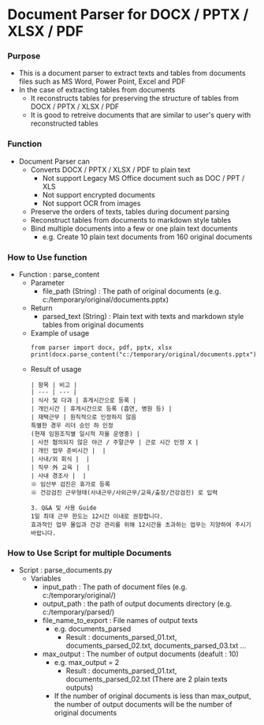 # Document Parser for DOCX / PPTX / XLSX / PDF

### Purpose
* This is a document parser to extract texts and tables from documents files such as MS Word, Power Point, Excel and PDF
* In the case of extracting tables from documents
  * It reconstructs tables for preserving the structure of tables from DOCX / PPTX / XLSX / PDF
  * It is good to retreive documents that are similar to user's query with reconstructed tables

### Function
* Document Parser can
  * Converts DOCX / PPTX / XLSX / PDF to plain text
    * Not support Legacy MS Office document such as DOC / PPT / XLS
    * Not support encrypted documents
    * Not support OCR from images
  * Preserve the orders of texts, tables during document parsing
  * Reconstruct tables from documents to markdown style tables
  * Bind multiple documents into a few or one plain text documents
    * e.g. Create 10 plain text documents from 160 original documents

### How to Use function
* Function : parse_content
  * Parameter
    * file_path (String) : The path of original documents (e.g. c:/temporary/original/documents.pptx)
  * Return
    * parsed_text (String) : Plain text with texts and markdown style tables from original documents
  * Example of usage
    ```
    from parser import docx, pdf, pptx, xlsx
    print(docx.parse_content("c:/temporary/original/documents.pptx"))
    ```
  * Result of usage
    ```
    | 항목 | 비고 |
    | --- | --- |
    | 식사 및 다과 | 휴게시간으로 등록 |
    | 개인시간 | 휴게시간으로 등록 (흡연, 병원 등) |
    | 재택근무 | 원칙적으로 인정하지 않음
    특별한 경우 리더 승인 하 인정
    (현재 임원조직별 일시적 자율 운영중) |
    | 사전 협의되지 않은 야근 / 주말근무 | 근로 시간 인정 X |
    | 개인 업무 준비시간 |  |
    | 사내/외 회식 |  |
    | 직무 外 교육 |  |
    | 사내 경조사 |  |
    ※ 임산부 검진은 휴가로 등록
    ※ 건강검진 근무형태(사내근무/사외근무/교육/출장/건강검진) 로 입력

    3. Q&A 및 사용 Guide
    1일 최대 근무 한도는 12시간 이내로 권장합니다. 
    효과적인 업무 몰입과 건강 관리를 위해 12시간을 초과하는 업무는 지양하여 주시기 바랍니다.
    ```

### How to Use Script for multiple Documents
* Script : parse_documents.py
  * Variables
    * input_path : The path of document files (e.g. c:/temporary/original/)
    * output_path : the path of output documents directory (e.g. c:/temporary/parsed/)
    * file_name_to_export : File names of output texts
      * e.g. documents_parsed
        * Result : documents_parsed_01.txt, documents_parsed_02.txt, documents_parsed_03.txt ...
    * max_output : The number of output documents (deafult : 10)
      * e.g. max_output = 2
        * Result : documents_parsed_01.txt, documents_parsed_02.txt (There are 2 plain texts outputs)
      * If the number of original documents is less than max_output, the number of output documents will be the number of original documents
